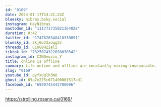 ```yaml
---
id: "0169"
date: 2024-01-17T14:21:24Z
bluesky: nibras.bsky.social
instagram: HeyNibras
mastodon_id: "111771735021164028"
duration: 0:42
twitter_id: "1747626348418330891"
bluesky_id: 3kj6o33xoqg2v
threads_id: C1KG0HZieli
tiktok_id: "7325074322698030342"
instagram_id: C2NGeuziv_Y
title: online is offline
summary: Life online and offline are constantly mixing—inseparable.
slug: "0169"
youtube_id: pyfxUglh3N8
ghost_id: 65a7e275c671490001517ad1
facebook_id: "6940745442700096"
---
```

https://strolling.rosano.ca/0169/
